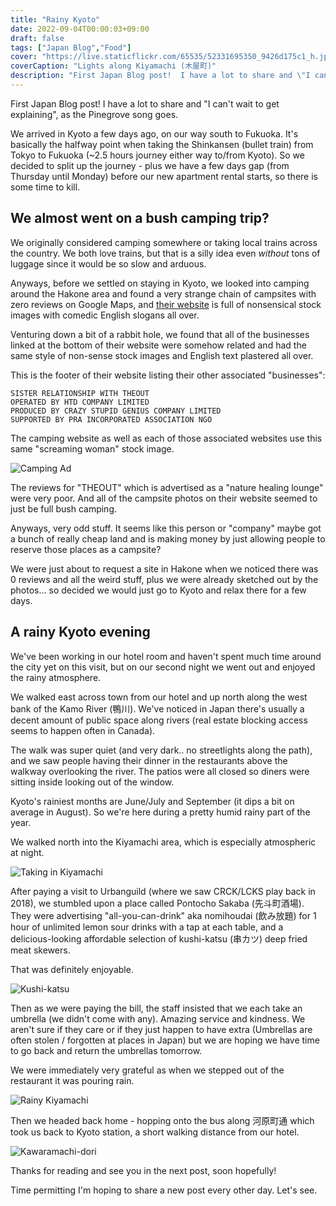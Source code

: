```yaml
---
title: "Rainy Kyoto"
date: 2022-09-04T00:00:03+09:00
draft: false
tags: ["Japan Blog","Food"]
cover: "https://live.staticflickr.com/65535/52331695350_9426d175c1_h.jpg"
coverCaption: "Lights along Kiyamachi (木屋町)"
description: "First Japan Blog post!  I have a lot to share and \"I can't wait to get explaining\", as the Pinegrove song goes."
---
```


First Japan Blog post!  I have a lot to share and "I can't wait to get explaining", as the Pinegrove song goes.

We arrived in Kyoto a few days ago, on our way south to Fukuoka.  It's basically the halfway point when taking the Shinkansen (bullet train) from Tokyo to Fukuoka (~2.5 hours journey either way to/from Kyoto).  So we decided to split up the journey - plus we have a few days gap (from Thursday until Monday) before our new apartment rental starts, so there is some time to kill.

## We almost went on a bush camping trip?

We originally considered camping somewhere or taking local trains across the country.  We both love trains, but that is a silly idea even _without_ tons of luggage since it would be so slow and arduous.

Anyways, before we settled on staying in Kyoto, we looked into camping around the Hakone area and found a very strange chain of campsites with zero reviews on Google Maps, and [their website](http://mycamp.space/fields/funakoshi.html) is full of nonsensical stock images with comedic English slogans all over.

Venturing down a bit of a rabbit hole, we found that all of the businesses linked at the bottom of their website were somehow related and had the same style of non-sense stock images and English text plastered all over.

This is the footer of their website listing their other associated "businesses":

```
SISTER RELATIONSHIP WITH THEOUT
OPERATED BY HTD COMPANY LIMITED
PRODUCED BY CRAZY STUPID GENIUS COMPANY LIMITED
SUPPORTED BY PRA INCORPORATED ASSOCIATION NGO
```

The camping website as well as each of those associated websites use this same "screaming woman" stock image.

![Camping Ad](http://mycamp.space/img/crazywoman_1000.jpg)

The reviews for "THEOUT" which is advertised as a "nature healing lounge" were very poor.  And all of the campsite photos on their website seemed to just be full bush camping.

Anyways, very odd stuff.  It seems like this person or "company" maybe got a bunch of really cheap land and is making money by just allowing people to reserve those places as a campsite?

We were just about to request a site in Hakone when we noticed there was 0 reviews and all the weird stuff, plus we were already sketched out by the photos... so decided we would just go to Kyoto and relax there for a few days.

## A rainy Kyoto evening

We've been working in our hotel room and haven't spent much time around the city yet on this visit, but on our second night we went out and enjoyed the rainy atmosphere.

We walked east across town from our hotel and up north along the west bank of the Kamo River (鴨川).  We've noticed in Japan there's usually a decent amount of public space along rivers (real estate blocking access seems to happen often in Canada).

The walk was super quiet (and very dark.. no streetlights along the path), and we saw people having their dinner in the restaurants above the walkway overlooking the river.  The patios were all closed so diners were sitting inside looking out of the window.

Kyoto's rainiest months are June/July and September (it dips a bit on average in August).  So we're here during a pretty humid rainy part of the year.

We walked north into the Kiyamachi area, which is especially atmospheric at night.

![Taking in Kiyamachi](https://live.staticflickr.com/65535/52331695025_02b29d9d7b_b.jpg "Taking in Kiyamachi")

After paying a visit to Urbanguild (where we saw CRCK/LCKS play back in 2018), we stumbled upon a place called Pontocho Sakaba (先斗町酒場).  They were advertising "all-you-can-drink" aka nomihoudai (飲み放題) for 1 hour of unlimited lemon sour drinks with a tap at each table, and a delicious-looking affordable selection of kushi-katsu (串カツ) deep fried meat skewers.

That was definitely enjoyable.

![Kushi-katsu](https://live.staticflickr.com/65535/52331695185_3c85e37f9c_b.jpg "Brandon enjoying 串カツ and レモンサワー")

Then as we were paying the bill, the staff insisted that we each take an umbrella (we didn't come with any).  Amazing service and kindness.  We aren't sure if they care or if they just happen to have extra (Umbrellas are often stolen / forgotten at places in Japan) but we are hoping we have time to go back and return the umbrellas tomorrow.

We were immediately very grateful as when we stepped out of the restaurant it was pouring rain.

![Rainy Kiyamachi](https://live.staticflickr.com/65535/52331400426_d0d794718e_b.jpg "Rainy Kiyamachi (木屋町) after leaving restaurant")

Then we headed back home - hopping onto the bus along 河原町通 which took us back to Kyoto station, a short walking distance from our hotel. 

![Kawaramachi-dori](https://live.staticflickr.com/65535/52330307042_b65b9b8683_b.jpg "Rainy scene with 1990s car along Kawaramachi-dori (河原町通)")

Thanks for reading and see you in the next post, soon hopefully!

Time permitting I'm hoping to share a new post every other day.  Let's see.

